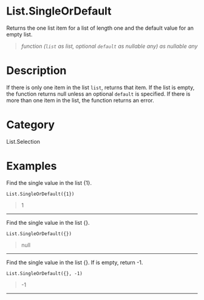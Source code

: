 ﻿# List.SingleOrDefault
Returns the one list item for a list of length one and the default value for an empty list.
> _function (<code>list</code> as list, optional <code>default</code> as nullable any) as nullable any_
# Description 
If there is only one item in the list <code>list</code>, returns that item. 
    If the list is empty, the function returns null unless an optional <code>default</code> is specified. If there is more than one item in the list, the function returns an error.
# Category 
List.Selection
# Examples 
Find the single value in the list {1}.
```
List.SingleOrDefault({1})
```
> 1
***
Find the single value in the list {}.
```
List.SingleOrDefault({})
```
> null
***
Find the single value in the list {}. If is empty, return -1.
```
List.SingleOrDefault({}, -1)
```
> -1
***
